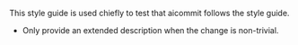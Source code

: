 This style guide is used chiefly to test that aicommit follows the
style guide.

* Only provide an extended description when the change is non-trivial.
